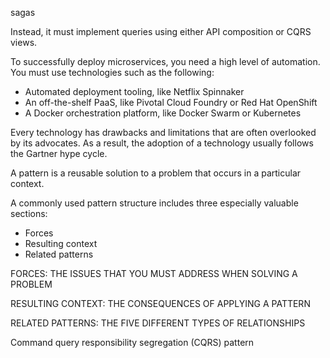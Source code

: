

sagas

Instead, it must implement queries using either API composition or CQRS views.

To successfully deploy microservices, you need a high level of
automation. You must use technologies such as the following:
* Automated deployment tooling, like Netflix Spinnaker
* An off-the-shelf PaaS, like Pivotal Cloud Foundry or Red Hat OpenShift
* A Docker orchestration platform, like Docker Swarm or Kubernetes

Every technology has drawbacks and limitations that are often overlooked by its advocates. As a result, the adoption of a technology usually follows the Gartner hype cycle.

A pattern is a reusable solution to a problem that occurs in a particular context. 

A commonly used pattern structure includes three especially valuable sections:
* Forces
* Resulting context
* Related patterns

FORCES: THE ISSUES THAT YOU MUST ADDRESS WHEN SOLVING A PROBLEM

RESULTING CONTEXT: THE CONSEQUENCES OF APPLYING A PATTERN

RELATED PATTERNS: THE FIVE DIFFERENT TYPES OF RELATIONSHIPS


Command query responsibility segregation (CQRS) pattern

